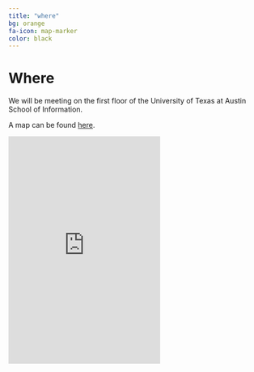 ```yaml
---
title: "where"
bg: orange
fa-icon: map-marker
color: black
---
```


# Where

We will be meeting on the first floor of the University of Texas at Austin School of Information.

A map can be found [here]().

<div class="embed-responsive embed-responsive-16by9">
  <iframe class="embed-responsive-item" height="450" style="border:0"
src="https://www.google.com/maps/embed?pb=!1m18!1m12!1m3!1d3445.5112450103306!2d-97.7449445848793!3d30.279504181797375!2m3!1f0!2f0!3f0!3m2!1i1024!2i768!4f13.1!3m3!1m2!1s0x8644b575975c912d%3A0xc9dfa6b628d36ba9!2sSchool+of+Information%2C+The+University+of+Texas+at+Austin!5e0!3m2!1sen!2sus!4v1487871761238" allowfullscreen></iframe>
</div>

